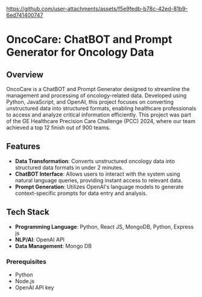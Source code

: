 
https://github.com/user-attachments/assets/f5e9fedb-b78c-42ed-81b9-6ed741400747


# OncoCare: ChatBOT and Prompt Generator for Oncology Data

## Overview

OncoCare is a ChatBOT and Prompt Generator designed to streamline the management and processing of oncology-related data. Developed using Python, JavaScript, and OpenAI, this project focuses on converting unstructured data into structured formats, enabling healthcare professionals to access and analyze critical information efficiently. This project was part of the GE Healthcare Precision Care Challenge (PCC) 2024, where our team achieved a top 12 finish out of 900 teams.

## Features

- **Data Transformation**: Converts unstructured oncology data into structured data formats in under 2 minutes.
- **ChatBOT Interface**: Allows users to interact with the system using natural language queries, providing instant access to relevant data.
- **Prompt Generation**: Utilizes OpenAI's language models to generate context-specific prompts for data entry and analysis.

## Tech Stack

- **Programming Language**: Python, React JS, MongoDB, Python, Express js
- **NLP/AI**: OpenAI API
- **Data Management**: Mongo DB


### Prerequisites
- Python
- Node.js
- OpenAI API key
